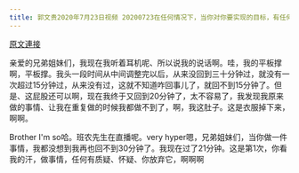 ```yaml
---
title: 郭文贵2020年7月23日视频 20200723在任何情况下，当你对你要实现的目标，有任何犹豫或者偷懒的时候……你就会失去你的成功
---
```


[原文連接](https://gnews.org/ThreadView/53479473)

亲爱的兄弟姐妹们，我现在我听着耳机呢、所以说我的说话啊。哇，我的平板撑啊，平板撑。我头一段时间从中间调整完以后，从来没回到三十分钟过，就没有一次超过15分钟过，从来没有过，这就不知道咋回事儿了，就回不到15分钟了。但是、这屁股还可以啊，现在我终于又回到20分钟了，太不容易了，我发现我原来做的事情、让我在重复做的时候我都做不到了，啊，我这肚子。这是衣服掉下来，啊啊。


Brother I&#39;m so哈。班农先生在直播呢。very hyper嗯，兄弟姐妹们，当你做一件事情，我都没想到我再也回不到30分钟了。我现在过了21分钟。这是第1次，你看我的汗，做事情，任何有质疑、怀疑、你放弃它，啊啊啊
